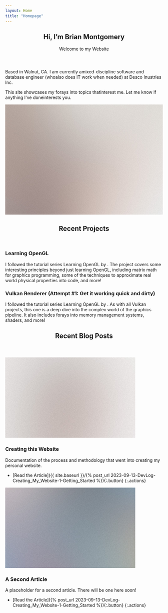 ```yaml
---
layout: Home
title: "Homepage"
---
```


<!-- Banner -->
<section id="banner">
    <div class="content">
        <header>
            <div markdown="1">

# Hi, I’m Brian Montgomery
Welcome to my Website

</div>
        </header>
        <div markdown="1">

Based in Walnut, CA. I am currently amixed-discipline software and database engineer (whoalso does IT work when needed) at Desco Inustries Inc.

This site showcases my forays into topics thatinterest me. Let me know if anything I've doneinterests you.

</div>

<!-- Originally there was a button here, 
    I took it out as I don't have a good spot to send people to from this panel.-->
<!--<ul class="actions">
    <li><a href="#" class="button big">Learn More</a></li>
</ul> -->
</div>
    <span class="image object">
        <img src="images/pic10.jpg" alt="" />
    </span>
</section>

<!-- Section -->
<section>
    <header class="major" markdown="1">

## Recent Projects

</header>
    <div class="features">
        <article>
            <span class="icon fa-gem"></span>
            <div class="content" markdown="1">

### Learning OpenGL
I followed the tutorial series Learning OpenGL by . The project covers some interesting principles beyond just learning OpenGL, including matrix math for graphics programming, some of the techniques to approximate real world physical properties into code, and more!

</div>
        </article>
        <article>
            <span class="icon solid fa-paper-plane"></span>
            <div class="content" markdown="1">

### Vulkan Renderer (Attempt #1: Get it working quick and dirty)
I followed the tutorial series Learning OpenGL by . As with all Vulkan projects, this one is a deep dive into the complex world of the graphics pipeline. It also includes forays into memory management systems, shaders, and more!

</div>
        </article>
        <!--<article>
            <span class="icon solid fa-rocket"></span>
            <div class="content" markdown="1">

<!--### Quam lorem ipsum
Aenean ornare velit lacus, ac varius enim lorem ullamcorper dolore. Proin aliquam facilisis ante interdum. Sed nulla amet lorem feugiat tempus aliquam.

</div>
        </article>
        <article>
            <span class="icon solid fa-signal"></span>
            <div class="content" markdown="1">

### Sed magna finibus
Aenean ornare velit lacus, ac varius enim lorem ullamcorper dolore. Proin aliquam facilisis ante interdum. Sed nulla amet lorem feugiat tempus aliquam.

</div>
        </article> -->
</div>
</section>

<!-- Section -->
<section>
    <header class="major" markdown="1">

## Recent Blog Posts

</header>
    <div class="posts">
        <article>
            <a href="#" class="image"><img src="images/pic01.jpg" alt="" /></a>
            <div markdown="1">

### Creating this Website
Documentation of the process and methodology that went into creating my personal website.

- [Read the Article]({{ site.baseurl }}/{% post_url 2023-09-13-DevLog-Creating_My_Website-1-Getting_Started %}){:.button}
{:.actions}
</div>
        </article>
        <article>
            <a href="#" class="image"><img src="images/pic02.jpg" alt="" /></a>
            <div markdown="1">

### A Second Article
A placeholder for a second article. There will be one here soon!

- [Read the Article]({% post_url 2023-09-13-DevLog-Creating_My_Website-1-Getting_Started %}){:.button}
{:.actions}
</div>
        </article>
    </div>
</section>
